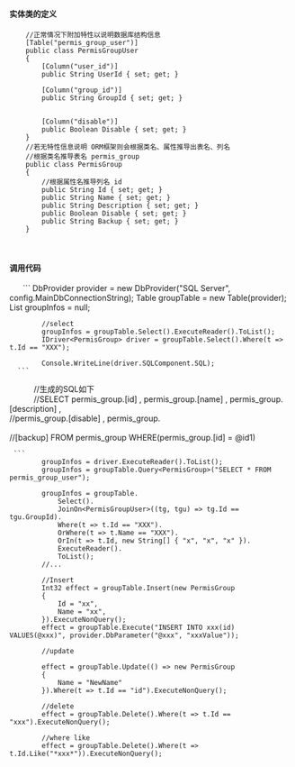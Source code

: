


#### 实体类的定义
```
    //正常情况下附加特性以说明数据库结构信息
    [Table("permis_group_user")]
    public class PermisGroupUser
    {
        [Column("user_id")]
        public String UserId { set; get; }

        [Column("group_id")]
        public String GroupId { set; get; }


        [Column("disable")]
        public Boolean Disable { set; get; }
    }
    //若无特性信息说明 ORM框架则会根据类名、属性推导出表名、列名
    //根据类名推导表名 permis_group
    public class PermisGroup
    {
        //根据属性名推导列名 id
        public String Id { set; get; }
        public String Name { set; get; }
        public String Description { set; get; }
        public Boolean Disable { set; get; }
        public String Backup { set; get; }
    }
```
          
  
   #### 调用代码
  
       ```
            DbProvider provider = new DbProvider("SQL Server", config.MainDbConnectionString);
            Table<PermisGroup> groupTable = new Table<PermisGroup>(provider);
            List<PermisGroup> groupInfos = null;
            
            //select 
            groupInfos = groupTable.Select().ExecuteReader().ToList();
            IDriver<PermisGroup> driver = groupTable.Select().Where(t => t.Id == "XXX");
 
            Console.WriteLine(driver.SQLComponent.SQL);
      ```      
            //生成的SQL如下<br>
            //SELECT permis_group.[id] , permis_group.[name] , permis_group.[description] , <br>
            //permis_group.[disable] , permis_group.   <br>                
            //[backup] FROM permis_group WHERE(permis_group.[id] = @id1)<br>
            
     ```  
            groupInfos = driver.ExecuteReader().ToList();
            groupInfos = groupTable.Query<PermisGroup>("SELECT * FROM permis_group_user");

            groupInfos = groupTable.
                Select().
                JoinOn<PermisGroupUser>((tg, tgu) => tg.Id == tgu.GroupId).
                Where(t => t.Id == "XXX").
                OrWhere(t => t.Name == "XXX").
                OrIn(t => t.Id, new String[] { "x", "x", "x" }).
                ExecuteReader().
                ToList();
            //...

            //Insert
            Int32 effect = groupTable.Insert(new PermisGroup
            {
                Id = "xx",
                Name = "xx",
            }).ExecuteNonQuery();
            effect = groupTable.Execute("INSERT INTO xxx(id) VALUES(@xxx)", provider.DbParameter("@xxx", "xxxValue"));

            //update

            effect = groupTable.Update(() => new PermisGroup
            {
                Name = "NewName"
            }).Where(t => t.Id == "id").ExecuteNonQuery();

            //delete
            effect = groupTable.Delete().Where(t => t.Id == "xxx").ExecuteNonQuery();

            //where like
            effect = groupTable.Delete().Where(t => t.Id.Like("*xxx*")).ExecuteNonQuery();
```
